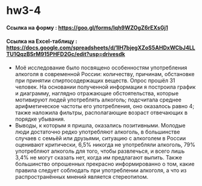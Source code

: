 # hw3-4
#### Ссылка на форму : https://goo.gl/forms/lqh9WZOgZ6rEXsGj1

#### Ссылка на Excel-таблицу : https://docs.google.com/spreadsheets/d/1lH7bjegXZoS5AHDxWCbJ4LLTU1QqzBSrM915PHFD2Gc/edit?usp=drivesdk

* Моё исследование было посвящено особенностям употребления алкоголя в современной России: количеству, причинам, обстановке при принятии спиртосодержащих веществ. 
Опрос прошёл 31 человек. На основании полученной информации я построила график и диаграмму, наглядно отражающие обстоятельства, которые мотивируют людей употреблять алкоголь; подсчитала среднее арифметическое частоты его употребления, оно оказалось равно 4; также наложила фильтры, располагающие возраст отвечающих в порядке убывания. 
* Выводы, к которым я пришла, оказались позитивными. Молодые люди достаточно редко употребляют алкоголь, в большинстве случаев с семьёй или друзьями, ситуацию с алкоголем в России оценивают критически, 6,5% никогда не употребляли алкоголь, 79% употребляют алкоголь для того, чтобы развлечься, и всего лишь 3,4% не могут сказать нет, когда им предлагают выпить. Также большинство опрошенных прекрасно информированно о том, какие правила следует соблюдать при употреблении алкоголя, а что из распространённых мнений является стереотипом. 
